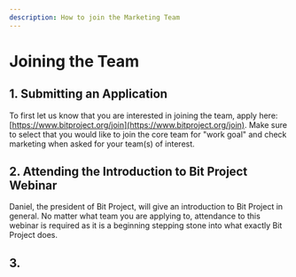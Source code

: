 ```yaml
---
description: How to join the Marketing Team
---
```


# Joining the Team

## 1. Submitting an Application

To first let us know that you are interested in joining the team, apply here: [https://www.bitproject.org/join](https://www.bitproject.org/join). Make sure to select that you would like to join the core team for "work goal" and check marketing when asked for your team\(s\) of interest. 

## 2. Attending the Introduction to Bit Project Webinar

Daniel, the president of Bit Project, will give an introduction to Bit Project in general. No matter what team you are applying to, attendance to this webinar is required as it is a beginning stepping stone into what exactly Bit Project does. 

## 3. 

